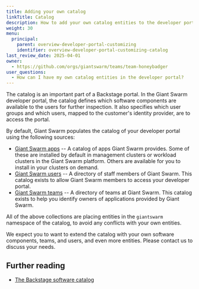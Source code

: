 ```yaml
---
title: Adding your own catalog
linkTitle: Catalog
description: How to add your own catalog entities to the developer portal provided by Giant Swarm, for your own users, groups, components, and more.
weight: 30
menu:
  principal:
    parent: overview-developer-portal-customizing
    identifier: overview-developer-portal-customizing-catalog
last_review_date: 2025-04-01
owner:
  - https://github.com/orgs/giantswarm/teams/team-honeybadger
user_questions:
  - How can I have my own catalog entities in the developer portal?
---
```


The catalog is an important part of a Backstage portal. In the Giant Swarm developer portal, the catalog defines which software components are available to the users for further inspection. It also specifies which user groups and which users, mapped to the customer's identity provider, are to access the portal.

By default, Giant Swarm populates the catalog of your developer portal using the following sources:

- [Giant Swarm apps](https://github.com/giantswarm/backstage-catalogs/blob/main/catalogs/components.yaml) -- A catalog of apps Giant Swarm provides. Some of these are installed by default in management clusters or workload clusters in the Giant Swarm platform. Others are available for you to install in your clusters on demand.
- [Giant Swarm users](https://github.com/giantswarm/backstage-catalogs/blob/main/catalogs/users.yaml) -- A directory of staff members of Giant Swarm. This catalog exists to allow Giant Swarm members to access your developer portal.
- [Giant Swarm teams](https://github.com/giantswarm/backstage-catalogs/blob/main/catalogs/groups.yaml) -- A directory of teams at Giant Swarm. This catalog exists to help you identify owners of applications provided by Giant Swarm.

All of the above collections are placing entities in the `giantswarm` namespace of the catalog, to avoid any conflicts with your own entities.

We expect you to want to extend the catalog with your own software components, teams, and users, and even more entities. Please contact us to discuss your needs.

## Further reading

- [The Backstage software catalog](https://backstage.io/docs/features/software-catalog/)
